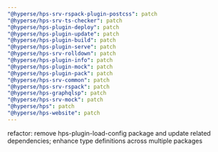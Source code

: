 ```yaml
---
"@hyperse/hps-srv-rspack-plugin-postcss": patch
"@hyperse/hps-srv-ts-checker": patch
"@hyperse/hps-plugin-deploy": patch
"@hyperse/hps-plugin-update": patch
"@hyperse/hps-plugin-build": patch
"@hyperse/hps-plugin-serve": patch
"@hyperse/hps-srv-rolldown": patch
"@hyperse/hps-plugin-info": patch
"@hyperse/hps-plugin-mock": patch
"@hyperse/hps-plugin-pack": patch
"@hyperse/hps-srv-common": patch
"@hyperse/hps-srv-rspack": patch
"@hyperse/hps-graphqlsp": patch
"@hyperse/hps-srv-mock": patch
"@hyperse/hps": patch
"@hyperse/hps-website": patch
---
```



refactor: remove hps-plugin-load-config package and update related dependencies; enhance type definitions across multiple packages

